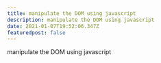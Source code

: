 ```yaml
---
title: manipulate the DOM using javascript
description: manipulate the DOM using javascript
date: 2021-01-07T19:52:06.347Z
featuredpost: false
---
```

manipulate the DOM using javascript